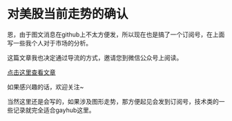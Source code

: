# 对美股当前走势的确认

恩，由于图文消息在github上不太方便发，所以现在也是搞了一个订阅号，在上面写一些我个人对于市场的分析。

这篇文章我也决定通过导流的方式，邀请您到微信公众号上阅读。



[点击这里查看文章](https://mp.weixin.qq.com/s/cryrQeIop5amQFnNHPqdwQ)



如果感兴趣的话，欢迎关注~



当然这里还是会写的，如果涉及图形走势，那方便起见会发到订阅号，技术类的一些记录就完全适合gayhub这里。